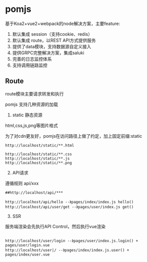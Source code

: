 # pomjs

基于Koa2+vue2+webpack的node解决方案，主要feature:

1. 默认集成 session（支持cookie、redis）
2. 默认集成 route，以REST API方式提供服务
3. 提供了data模块，支持数据源自定义接入
4. 提供GRPC完整解决方案，集成saluki
5. 完善的日志监控体系
6. 支持调用链路监控




## Route

route模块主要请求转发和执行

pomjs 支持几种资源的加载

1. static 静态资源

html,css,js,png等图片格式

为了对cdn更友好，pomjs在访问路径上做了约定，加上固定前缀:static

```
http://localhost/static/**.html

http://localhost/static/**.css
http://localhost/static/**.js
http://localhost/static/**.png
```



2. API请求

遵循规则  api/xxx

```
##http://localhost/api/***

http://localhost/api/hello --》pages/index/index.js hello()
http://localhost/api/user/get --》pages/user/index.js get()

```

3. SSR

服务端渲染会先执行API Control，然后执行vue渲染

```

http://localhost/user/login --》pages/user/index.js.login() + pages/user/login.vue
http://localhost/user|/ --》pages/index/index.js.user() + pages/index/user.vue

```


